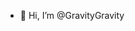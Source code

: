 - 👋 Hi, I’m @GravityGravity


<!---
GravityGravity/GravityGravity is a ✨ special ✨ repository because its `README.md` (this file) appears on your GitHub profile.
You can click the Preview link to take a look at your changes.
--->

